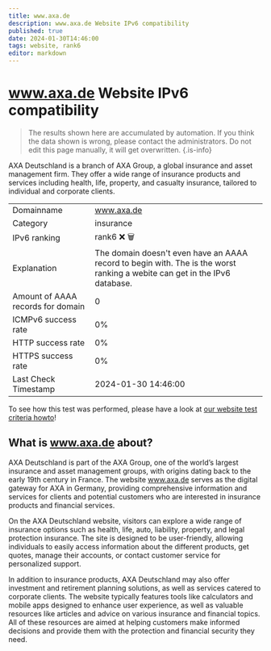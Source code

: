 ```yaml
---
title: www.axa.de
description: www.axa.de Website IPv6 compatibility
published: true
date: 2024-01-30T14:46:00
tags: website, rank6
editor: markdown
---
```


# www.axa.de Website IPv6 compatibility

> The results shown here are accumulated by automation. If you think the data shown is wrong, please contact the administrators. 
> Do not edit this page manually, it will get overwritten.
{.is-info}

AXA Deutschland is a branch of AXA Group, a global insurance and asset management firm. They offer a wide range of insurance products and services including health, life, property, and casualty insurance, tailored to individual and corporate clients.


|   |   |
| - | - |
| Domainname | www.axa.de
| Category | insurance |
| IPv6 ranking | rank6 :x: :wastebasket: |
| Explanation | The domain doesn't even have an AAAA record to begin with. The is the worst ranking a webite can get in the IPv6 database. |
| Amount of AAAA records for domain | 0 |
| ICMPv6 success rate | 0%|
| HTTP success rate | 0% |
| HTTPS success rate | 0% |
| Last Check Timestamp | 2024-01-30 14:46:00 |

To see how this test was performed, please have a look at [our website test criteria howto](/howto/testcriteria/website)!


## What is www.axa.de about?
AXA Deutschland is part of the AXA Group, one of the world’s largest insurance and asset management groups, with origins dating back to the early 19th century in France. The website www.axa.de serves as the digital gateway for AXA in Germany, providing comprehensive information and services for clients and potential customers who are interested in insurance products and financial services.

On the AXA Deutschland website, visitors can explore a wide range of insurance options such as health, life, auto, liability, property, and legal protection insurance. The site is designed to be user-friendly, allowing individuals to easily access information about the different products, get quotes, manage their accounts, or contact customer service for personalized support.

In addition to insurance products, AXA Deutschland may also offer investment and retirement planning solutions, as well as services catered to corporate clients. The website typically features tools like calculators and mobile apps designed to enhance user experience, as well as valuable resources like articles and advice on various insurance and financial topics. All of these resources are aimed at helping customers make informed decisions and provide them with the protection and financial security they need.


